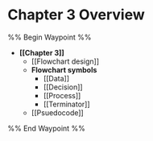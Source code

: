 # Chapter 3 Overview

%% Begin Waypoint %%
- **[[Chapter 3]]**
	- [[Flowchart design]]
	- **Flowchart symbols**
		- [[Data]]
		- [[Decision]]
		- [[Process]]
		- [[Terminator]]
	- [[Psuedocode]]

%% End Waypoint %%